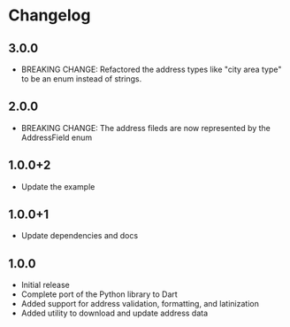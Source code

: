 # Changelog

## 3.0.0

- BREAKING CHANGE: Refactored the address types like "city area type" to be an enum instead of strings.

## 2.0.0

- BREAKING CHANGE: The address fileds are now represented by the AddressField enum

## 1.0.0+2

- Update the example

## 1.0.0+1

- Update dependencies and docs

## 1.0.0

- Initial release
- Complete port of the Python library to Dart
- Added support for address validation, formatting, and latinization
- Added utility to download and update address data
